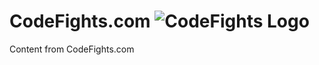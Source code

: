 # CodeFights.com ![CodeFights Logo](https://lever-client-logos.s3.amazonaws.com/a9e2c9b0-6f20-4719-81e6-f42720bd3cc7-1497982159608.png)
Content from CodeFights.com
